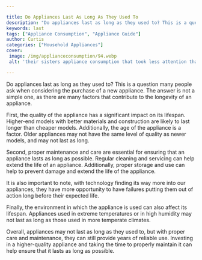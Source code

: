 ```yaml
---

title: Do Appliances Last As Long As They Used To
description: "Do appliances last as long as they used to? This is a question many people ask when considering the purchase of a new appliance. T...get more detail"
keywords: last
tags: ["Appliance Consumption", "Appliance Guide"]
author: Curtis
categories: ["Household Appliances"]
cover: 
 image: /img/applianceconsumption/94.webp
 alt: 'their sisters appliance consumption that took less attention than they thought'

---
```


Do appliances last as long as they used to? This is a question many people ask when considering the purchase of a new appliance. The answer is not a simple one, as there are many factors that contribute to the longevity of an appliance.

First, the quality of the appliance has a significant impact on its lifespan. Higher-end models with better materials and construction are likely to last longer than cheaper models. Additionally, the age of the appliance is a factor. Older appliances may not have the same level of quality as newer models, and may not last as long.

Second, proper maintenance and care are essential for ensuring that an appliance lasts as long as possible. Regular cleaning and servicing can help extend the life of an appliance. Additionally, proper storage and use can help to prevent damage and extend the life of the appliance.

It is also important to note, with technology finding its way more into our appliances, they have more opportunity to have failures putting them out of action long before their expected life.

Finally, the environment in which the appliance is used can also affect its lifespan. Appliances used in extreme temperatures or in high humidity may not last as long as those used in more temperate climates.

Overall, appliances may not last as long as they used to, but with proper care and maintenance, they can still provide years of reliable use. Investing in a higher-quality appliance and taking the time to properly maintain it can help ensure that it lasts as long as possible.
